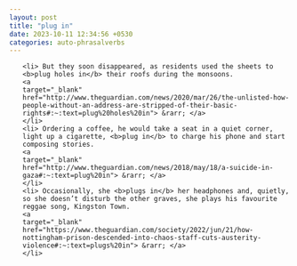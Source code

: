 ```yaml
---
layout: post
title: "plug in"
date: 2023-10-11 12:34:56 +0530
categories: auto-phrasalverbs
---
```

<ol>

    <li> But they soon disappeared, as residents used the sheets to <b>plug holes in</b> their roofs during the monsoons.
    <a 
    target="_blank" 
    href="http://www.theguardian.com/news/2020/mar/26/the-unlisted-how-people-without-an-address-are-stripped-of-their-basic-rights#:~:text=plug%20holes%20in"> &rarr; </a>
    </li>
    <li> Ordering a coffee, he would take a seat in a quiet corner, light up a cigarette, <b>plug in</b> to charge his phone and start composing stories.
    <a 
    target="_blank" 
    href="http://www.theguardian.com/news/2018/may/18/a-suicide-in-gaza#:~:text=plug%20in"> &rarr; </a>
    </li>
    <li> Occasionally, she <b>plugs in</b> her headphones and, quietly, so she doesn’t disturb the other graves, she plays his favourite reggae song, Kingston Town.
    <a 
    target="_blank" 
    href="https://www.theguardian.com/society/2022/jun/21/how-nottingham-prison-descended-into-chaos-staff-cuts-austerity-violence#:~:text=plugs%20in"> &rarr; </a>
    </li>